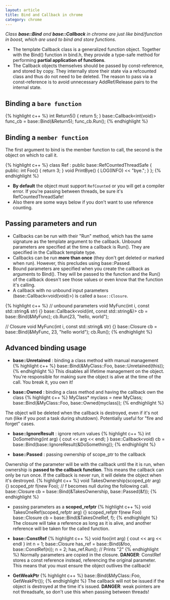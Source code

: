 ```yaml
---
layout: article
title: Bind and Callback in chrome
category: chrome
---
```

*Class **base::Bind** and **base::Callback** in chrome are just like bind/function in boost, which are used to bind and store functions.*

- The template Callback class is a generalized function object. Together with the Bind() function in bind.h, they provide a type-safe method for performing **partial application of functions**.
- The Callback objects themselves should be passed by const-reference, and stored by copy. They internally store their state via a refcounted class and thus do not need to be deleted. The reason to pass via a const-reference is to avoid unnecessary AddRef/Release pairs to the internal state.


## Binding a `bare function`

{% highlight c++ %}
int Return5() { return 5; }
base::Callback<int(void)> func_cb = base::Bind(&Return5);
func_cb.Run();
{% endhighlight %}


## Binding a `member function`

The first argument to bind is the member function to call, the second is the object on which to call it.

{% highlight c++ %}
class Ref : public base::RefCountedThreadSafe<Ref> {
public:
    int Foo() { return 3; }
    void PrintBye() { LOG(INFO) << "bye."; }
};
{% endhighlight %}

- **By default** the object must support `RefCounted` or you will get a compiler error. If you're passing between threads, be sure it's RefCountedThreadSafe!
- Also there are some ways below if you don't want to use reference counting.


## Passing parameters and run

- Callbacks can be run with their "Run" method, which has the same signature as the template argument to the callback. Unbound parameters are specified at the time a callback is Run(). They are specified in the Callback template type.
- Callbacks can be run **more than once** (they don't get deleted or marked when run). However, this precludes using base::Passed.
- Bound parameters are specified when you create the callback as arguments to Bind(). They will be passed to the function and the Run() of the callback doesn't see those values or even know that the function it's calling.
- A callback with no unbound input parameters (base::Callback&lt;void(void)>) is called a `base::Closure`.

{% highlight c++ %}
// unbound parameters
void MyFunc(int i, const std::string& str) {}
base::Callback<void(int, const std::string&)> cb = base::Bind(&MyFunc);
cb.Run(23, "hello, world");

// Closure
void MyFunc(int i, const std::string& str) {}
base::Closure cb = base::Bind(&MyFunc, 23, "hello world");
cb.Run();
{% endhighlight %}


## Advanced binding usage

- **base::Unretained** : binding a class method with manual management
{% highlight c++ %}
base::Bind(&MyClass::Foo, base::Unretained(this));
{% endhighlight %}
This disables all lifetime management on the object. You're responsible for making sure the object is alive at the time of the call. You break it, you own it!

- **base::Owned** :  binding a class method and having the callback own the class
{% highlight c++ %}
MyClass* myclass = new MyClass;
base::Bind(&MyClass::Foo, base::Owned(myclass));
{% endhighlight %}

The object will be deleted when the callback is destroyed, even if it's not run (like if you post a task during shutdown). Potentially useful for "fire and forget" cases.

- **base::IgnoreResult** : ignore return values
{% highlight c++ %}
int DoSomething(int arg) { cout << arg << endl; }
base::Callback<void<int>) cb =
   base::Bind(base::IgnoreResult(&DoSomething));
{% endhighlight %}

- **base::Passed** : passing ownership of scope_ptr to the callback

Ownership of the parameter will be with the callback until the it is run, when ownership is **passed to the callback function**. This means the callback can only be run once. If the callback is never run, it will delete the object when it's destroyed.
{% highlight c++ %}
void TakesOwnership(scoped_ptr<Foo> arg) {}
scoped_ptr<Foo> f(new Foo);
// f becomes null during the following call.
base::Closure cb = base::Bind(&TakesOwnership, base::Passed(&f));
{% endhighlight %}

- passing parameters as a **scoped_refptr**
{% highlight c++ %}
void TakesOneRef(scoped_refptr<Foo> arg) {}
scoped_refptr<Foo> f(new Foo)
base::Closure cb = base::Bind(&TakesOneRef, f);
{% endhighlight %}
The closure will take a reference as long as it is alive, and another reference will be taken for the called function.

- **base::ConstRef**
{% highlight c++ %}
void foo(int arg) { cout << arg << endl }
int n = 1;
base::Closure has_ref = base::Bind(&foo, base::ConstRef(n));
n = 2;
has_ref.Run();  // Prints "2"
{% endhighlight %}
Normally parameters are copied in the closure. **DANGER**: ConstRef stores a const reference instead, referencing the original parameter. This means that you must ensure the object outlives the callback!

- **GetWeakPtr**
{% highlight c++ %}
base::Bind(&MyClass::Foo, GetWeakPtr());
{% endhighlight %}
The callback will not be issued if the object is destroyed at the time it's issued. **DANGER**: weak pointers are not threadsafe, so don't use this when passing between threads!